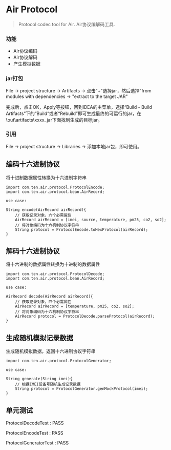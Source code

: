 # Air Protocol

> Protocol codec tool for Air. Air协议编解码工具. 

### 功能

* Air协议编码
* Air协议解码
* 产生模拟数据

### jar打包

File -> project structure -> Artifacts -> 点击"+"选择jar，然后选择"from modules with dependencies -> "extract to the target JAR"

完成后，点击OK，Apply等按钮，回到IDEA的主菜单，选择“Build - Build Artifacts”下的“Build”或者“Rebuild”即可生成最终的可运行的jar，在\out\artifacts\xxxx_jar下面找到生成的目标jar。

### 引用

File -> project structure -> Libraries -> 添加本地jar包，即可使用。

## 编码十六进制协议

将十进制数据属性转换为十六进制字符串

```
import com.ten.air.protocol.ProtocolEncode;
import com.ten.air.protocol.bean.AirRecord;

use case:

String encode(AirRecord airRecord){
    // 获取记录对象，六个必需属性
    AirRecord airRecord = [imei, source, temperature, pm25, co2, so2];
    // 将对象编码为十六机制协议字符串
    String protocol = ProtocolEncode.toHexProtocol(airRecord);
}    
```

## 解码十六进制协议

将十六进制的数据属性转换为十进制的数据属性

```
import com.ten.air.protocol.ProtocolDecode;
import com.ten.air.protocol.bean.AirRecord;

use case:

AirRecord decode(AirRecord airRecord){
    // 获取记录对象，四个必需属性
    AirRecord airRecord = [temperature, pm25, co2, so2];
    // 将对象编码为十六机制协议字符串
    AirRecord protocol = ProtocolDecode.parseProtocol(airRecord);
}
```

## 生成随机模拟记录数据

生成随机模拟数据，返回十六进制协议字符串

```
import com.ten.air.protocol.ProtocolGenerator;

use case:

String generate(String imei){
    // 根据IMEI设备号随机生成记录数据
    String protocol = ProtocolGenerator.genMockProtocol(imei);
}
```

## 单元测试

ProtocolDecodeTest : PASS

ProtocolEncodeTest : PASS

ProtocolGeneratorTest : PASS

